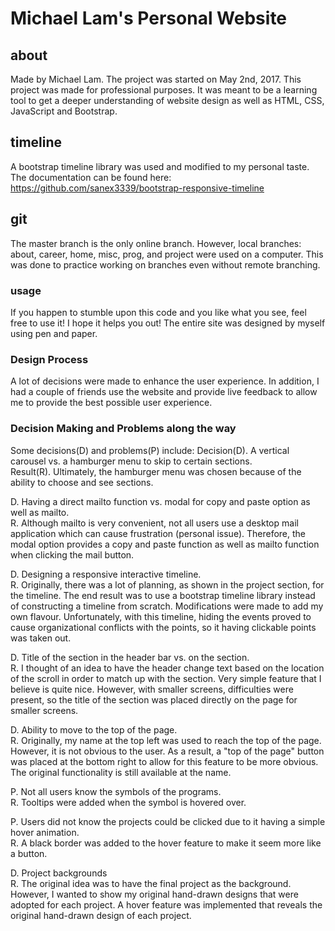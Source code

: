 # Michael Lam's Personal Website
## about
Made by Michael Lam. The project was started on May 2nd, 2017.
This project was made for professional purposes. It was meant
to be a learning tool to get a deeper understanding of website
design as well as HTML, CSS, JavaScript and Bootstrap.

## timeline
A bootstrap timeline library was used and modified to my personal taste. The documentation can be found here:
https://github.com/sanex3339/bootstrap-responsive-timeline

## git
The master branch is the only online branch. However, local branches: about, career, home, misc, prog, and project were used on a computer. This was done to practice working on branches even without remote branching.

### usage
If you happen to stumble upon this code and you like what you
see, feel free to use it! I hope it helps you out! The entire site was designed by myself using pen and paper.

### Design Process
A lot of decisions were made to enhance the user experience. In addition, I had a couple of friends use the website and provide live feedback to allow me to provide the best possible user experience.

### Decision Making and Problems along the way
Some decisions(D) and problems(P) include:
Decision(D). A vertical carousel vs. a hamburger menu to skip to certain sections. <br>
Result(R). Ultimately, the hamburger menu was chosen because of the ability to choose and see sections.

D. Having a direct mailto function vs. modal for copy and paste option as well as mailto. <br>
R. Although mailto is very convenient, not all users use a desktop mail application which can cause frustration (personal issue). Therefore, the modal option provides a copy and paste function as well as mailto function when clicking the mail button.

D. Designing a responsive interactive timeline. <br>
R. Originally, there was a lot of planning, as shown in the project section, for the timeline. The end result was to use a bootstrap timeline library instead of constructing a timeline from scratch. Modifications were made to add my own flavour. Unfortunately, with this timeline, hiding the events proved to cause organizational conflicts with the points, so it having clickable points was taken out.

D. Title of the section in the header bar vs. on the section. <br>
R. I thought of an idea to have the header change text based on the location of the scroll in order to match up with the section. Very simple feature that I believe is quite nice. However, with smaller screens, difficulties were present, so the title of the section was placed directly on the page for smaller screens.

D. Ability to move to the top of the page. <br>
R. Originally, my name at the top left was used to reach the top of the page. However, it is not obvious to the user. As a result, a "top of the page" button was placed at the bottom right to allow for this feature to be more obvious. The original functionality is still available at the name.

P. Not all users know the symbols of the programs. <br>
R. Tooltips were added when the symbol is hovered over.

P. Users did not know the projects could be clicked due to it having a simple hover animation. <br>
R. A black border was added to the hover feature to make it seem more like a button.

D. Project backgrounds <br>
R. The original idea was to have the final project as the background. However, I wanted to show my original hand-drawn designs that were adopted for each project. A hover feature was implemented that reveals the original hand-drawn design of each project.
